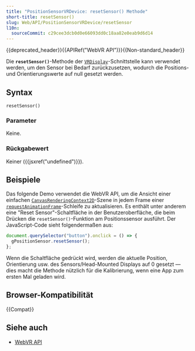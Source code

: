 ```yaml
---
title: "PositionSensorVRDevice: resetSensor() Methode"
short-title: resetSensor()
slug: Web/API/PositionSensorVRDevice/resetSensor
l10n:
  sourceCommit: c29cee3dcb0d0e66093dd0c18aa82e0eab9d6d14
---
```


{{deprecated_header}}{{APIRef("WebVR API")}}{{Non-standard_header}}

Die **`resetSensor()`**-Methode der [`VRDisplay`](/de/docs/Web/API/VRDisplay)-Schnittstelle kann verwendet werden, um den Sensor bei Bedarf zurückzusetzen, wodurch die Positions- und Orientierungswerte auf null gesetzt werden.

## Syntax

```js-nolint
resetSensor()
```

### Parameter

Keine.

### Rückgabewert

Keiner ({{jsxref("undefined")}}).

## Beispiele

Das folgende Demo verwendet die WebVR API, um die Ansicht einer einfachen [`CanvasRenderingContext2D`](/de/docs/Web/API/CanvasRenderingContext2D)-Szene in jedem Frame einer [`requestAnimationFrame`](/de/docs/Web/API/Window/requestAnimationFrame)-Schleife zu aktualisieren. Es enthält unter anderem eine "Reset Sensor"-Schaltfläche in der Benutzeroberfläche, die beim Drücken die `resetSensor()`-Funktion am Positionssensor ausführt. Der JavaScript-Code sieht folgendermaßen aus:

```js
document.querySelector("button").onclick = () => {
  gPositionSensor.resetSensor();
};
```

Wenn die Schaltfläche gedrückt wird, werden die aktuelle Position, Orientierung usw. des Sensors/Head-Mounted Displays auf 0 gesetzt — dies macht die Methode nützlich für die Kalibrierung, wenn eine App zum ersten Mal geladen wird.

## Browser-Kompatibilität

{{Compat}}

## Siehe auch

- [WebVR API](/de/docs/Web/API/WebVR_API)
